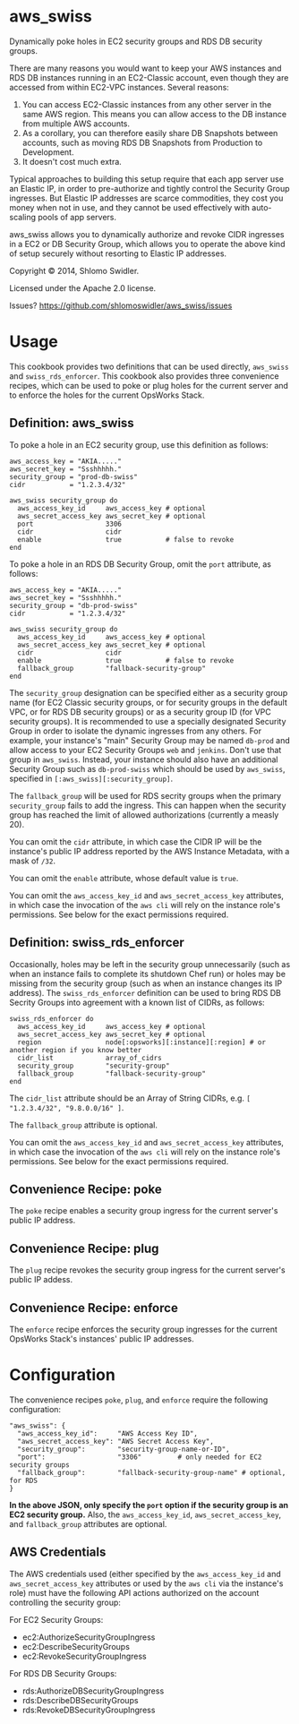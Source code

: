 aws_swiss
=========

Dynamically poke holes in EC2 security groups and RDS DB security groups. 

There are many reasons you would want to keep your AWS instances and RDS DB instances running in an EC2-Classic account, even though they are accessed from within EC2-VPC instances. Several reasons:

1. You can access EC2-Classic instances from any other server in the same AWS region. This means you can allow access to the DB instance from multiple AWS accounts.
2. As a corollary, you can therefore easily share DB Snapshots between accounts, such as moving RDS DB Snapshots from Production to Development.
3. It doesn't cost much extra.

Typical approaches to building this setup require that each app server use an Elastic IP, in order to pre-authorize and tightly control the Security Group ingresses. But Elastic IP addresses are scarce commodities, they cost you money when not in use, and they cannot be used effectively with auto-scaling pools of app servers.

aws_swiss allows you to dynamically authorize and revoke CIDR ingresses in a EC2 or DB Security Group, which allows you to operate the above kind of setup securely without resorting to Elastic IP addresses.

Copyright &copy; 2014, Shlomo Swidler.

Licensed under the Apache 2.0 license.

Issues? https://github.com/shlomoswidler/aws_swiss/issues

# Usage

This cookbook provides two definitions that can be used directly, `aws_swiss` and `swiss_rds_enforcer`. This cookbook also provides three convenience recipes, which can be used to poke or plug holes for the current server and to enforce the holes for the current OpsWorks Stack.

## Definition: aws_swiss

To poke a hole in an EC2 security group, use this definition as follows: 

````
aws_access_key = "AKIA....."
aws_secret_key = "Ssshhhhh."
security_group = "prod-db-swiss"
cidr           = "1.2.3.4/32"

aws_swiss security_group do
  aws_access_key_id     aws_access_key # optional
  aws_secret_access_key aws_secret_key # optional
  port                  3306
  cidr                  cidr
  enable                true           # false to revoke
end

````

To poke a hole in an RDS DB Security Group, omit the `port` attribute, as follows:

````
aws_access_key = "AKIA....."
aws_secret_key = "Ssshhhhh."
security_group = "db-prod-swiss"
cidr           = "1.2.3.4/32"

aws_swiss security_group do
  aws_access_key_id     aws_access_key # optional
  aws_secret_access_key aws_secret_key # optional
  cidr                  cidr
  enable                true           # false to revoke
  fallback_group        "fallback-security-group"
end
````

The `security_group` designation can be specified either as a security group name (for EC2 Classic security groups, or for security groups in the default VPC, or for RDS DB security groups) or as a security group ID (for VPC security groups). It is recommended to use a specially designated Security Group in order to isolate the dynamic ingresses from any others. For example, your instance's "main" Security Group may be named `db-prod` and allow access to your EC2 Security Groups `web` and `jenkins`. Don't use that group in `aws_swiss`. Instead, your instance should also have an additional Security Group such as `db-prod-swiss` which should be used by `aws_swiss`, specified in `[:aws_swiss][:security_group]`.

The `fallback_group` will be used for RDS secrity groups when the primary `security_group` fails to add the ingress. This can happen when the security group has reached the limit of allowed authorizations (currently a measly 20).

You can omit the `cidr` attribute, in which case the CIDR IP will be the instance's public IP address reported by the AWS Instance Metadata, with a mask of `/32`.

You can omit the `enable` attribute, whose default value is `true`.

You can omit the `aws_access_key_id` and `aws_secret_access_key` attributes, in which case the invocation of the `aws cli` will rely on the instance role's permissions. See below for the exact permissions required.

## Definition: swiss_rds_enforcer

Occasionally, holes may be left in the security group unnecessarily (such as when an instance fails to complete its shutdown Chef run) or holes may be missing from the security group (such as when an instance changes its IP address). The `swiss_rds_enforcer` definition can be used to bring RDS DB Secrity Groups into agreement with a known list of CIDRs, as follows:

````
swiss_rds_enforcer do
  aws_access_key_id     aws_access_key # optional
  aws_secret_access_key aws_secret_key # optional
  region                node[:opsworks][:instance][:region] # or another region if you know better
  cidr_list             array_of_cidrs
  security_group        "security-group"
  fallback_group        "fallback-security-group"
end
````

The `cidr_list` attribute should be an Array of String CIDRs, e.g. `[ "1.2.3.4/32", "9.8.0.0/16" ]`.

The `fallback_group` attribute is optional.

You can omit the `aws_access_key_id` and `aws_secret_access_key` attributes, in which case the invocation of the `aws cli` will rely on the instance role's permissions. See below for the exact permissions required.

## Convenience Recipe: poke

The `poke` recipe enables a security group ingress for the current server's public IP address.

## Convenience Recipe: plug

The `plug` recipe revokes the security group ingress for the current server's public IP addess.

## Convenience Recipe: enforce

The `enforce` recipe enforces the security group ingresses for the current OpsWorks Stack's instances' public IP addresses.

# Configuration

The convenience recipes `poke`, `plug`, and `enforce` require the following configuration:

````
"aws_swiss": {
  "aws_access_key_id":     "AWS Access Key ID",
  "aws_secret_access_key": "AWS Secret Access Key",
  "security_group":        "security-group-name-or-ID",
  "port":                  "3306"         # only needed for EC2 security groups
  "fallback_group":        "fallback-security-group-name" # optional, for RDS
}
````
**In the above JSON, only specify the `port` option if the security group is an EC2 security group.**
Also, the `aws_access_key_id`, `aws_secret_access_key`, and `fallback_group` attributes are optional.

## AWS Credentials

The AWS credentials used (either specified by the `aws_access_key_id` and `aws_secret_access_key` attributes or used by the `aws cli` via the instance's role) must have the following API actions authorized on the account controlling the security group:

For EC2 Security Groups:

* ec2:AuthorizeSecurityGroupIngress
* ec2:DescribeSecurityGroups
* ec2:RevokeSecurityGroupIngress

For RDS DB Security Groups:

* rds:AuthorizeDBSecurityGroupIngress
* rds:DescribeDBSecurityGroups
* rds:RevokeDBSecurityGroupIngress
